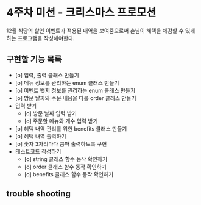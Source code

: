# 4주차 미션 - 크리스마스 프로모션

12월 식당의 할인 이벤트가 적용된 내역을 보여줌으로써 손님이 혜택을 체감할 수 있게 하는 프로그램을 작성해야한다.

## 구현할 기능 목록

- [o] 입력, 출력 클래스 만들기
- [o] 메뉴 정보를 관리하는 enum 클래스 만들기
- [o] 이벤트 뱃지 정보를 관리하는 enum 클래스 만들기
- [o] 방문 날짜와 주문 내용을 다룰 order 클래스 만들기
- 입력 받기
    - [o] 방문 날짜 입력 받기
    - [o] 주문할 메뉴와 개수 입력 받기
- [o] 혜택 내역 관리를 위한 benefits 클래스 만들기
- [o] 혜택 내역 출력하기
- [o] 숫자 3자리마다 콤마 출력하도록 구현
- 테스트코드 작성하기
    - [o] string 클래스 함수 동작 확인하기
    - [o] order 클래스 함수 동작 확인하기
    - [o] benefits 클래스 함수 동작 확인하기

## trouble shooting
